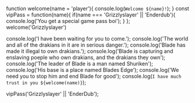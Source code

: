 function welcome(name = 'player'){
    console.log(`Welcome ${name}!`);
}
const vipPass = function(name){
if(name === 'Grizzlyslayer' || 'Enderdub'){
console.log('You get a special game pass boi');
 }
};
welcome('Grizzlyslayer')

console.log('I have been waiting for you to come.');
console.log('The world and all of the drakians in it are in serious danger.');
console.log('Blade has made it illegal to own drakians.');
console.log('Blade is capturing and enslaving poeple who own drakians, and the drakians they own');
console.log('The leader of Blade is a man named Shuriken');
console.log('His base is a place named Blades Edge');
console.log('We need you to stop him and end Blade for good');
console.log(`I have much trust in you ${welcome(name)}`);

  vipPass('Grizzlyslayer' || 'EnderDub');